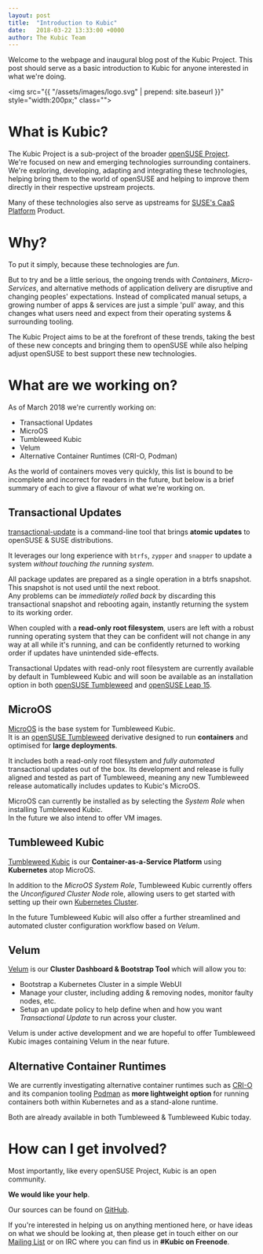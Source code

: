 ```yaml
---
layout: post
title:  "Introduction to Kubic"
date:   2018-03-22 13:33:00 +0000
author: The Kubic Team
---
```

Welcome to the webpage and inaugural blog post of the Kubic Project. This post should serve as a basic introduction to Kubic for anyone interested in what we're doing.

<img src="{{ "/assets/images/logo.svg" | prepend: site.baseurl }}" style="width:200px;" class="">

# What is Kubic?

The Kubic Project is a sub-project of the broader [openSUSE Project](https://www.opensuse.org).  
We're focused on new and emerging technologies surrounding containers. We're exploring, developing, adapting and integrating these technologies, helping bring them to the world of openSUSE and helping to improve them directly in their respective upstream projects.  

Many of these technologies also serve as upstreams for [SUSE's CaaS Platform](https://www.suse.com/products/caas-platform/) Product.

# Why?

To put it simply, because these technologies are *fun*.

But to try and be a little serious, the ongoing trends with _Containers_, _Micro-Services_, and alternative methods of application delivery are disruptive and changing peoples' expectations. Instead of complicated manual setups, a growing number of apps & services are just a simple 'pull' away, and this changes what users need and expect from their operating systems & surrounding tooling.

The Kubic Project aims to be at the forefront of these trends, taking the best of these new concepts and bringing them to openSUSE while also helping adjust openSUSE to best support these new technologies.

# What are we working on?

As of March 2018 we're currently working on:

 * Transactional Updates
 * MicroOS
 * Tumbleweed Kubic
 * Velum
 * Alternative Container Runtimes (CRI-O, Podman)
 
As the world of containers moves very quickly, this list is bound to be incomplete and incorrect for readers in the future, but below is a brief summary of each to give a flavour of what we're working on.

## Transactional Updates

[transactional-update](https://github.com/openSUSE/transactional-update) is a command-line tool that brings **atomic updates** to openSUSE & SUSE distributions.

It leverages our long experience with `btrfs`, `zypper` and `snapper` to update a system _without touching the running system_.

All package updates are prepared as a single operation in a btrfs snapshot. This snapshot is not used until the next reboot.  
Any problems can be _immediately rolled back_ by discarding this transactional snapshot and rebooting again, instantly returning the system to its working order.

When coupled with a **read-only root filesystem**, users are left with a robust running operating system that they can be confident will not change in any way at all while it's running, and can be confidently returned to working order if updates have unintended side-effects.

Transactional Updates with read-only root filesystem are currently available by default in Tumbleweed Kubic and will soon be available as an installation option in both [openSUSE Tumbleweed](https://en.opensuse.org/Portal:Tumbleweed) and [openSUSE Leap 15](https://en.opensuse.org/Portal:Leap).

## MicroOS

[MicroOS](https://en.opensuse.org/Kubic:MicroOS) is the base system for Tumbleweed Kubic.  
It is an [openSUSE Tumbleweed](https://en.opensuse.org/Portal:Tumbleweed) derivative designed to run **containers** and optimised for **large deployments**.  

It includes both a read-only root filesystem and _fully automated_ transactional updates out of the box. Its development and release is fully aligned and tested as part of Tumbleweed, meaning any new Tumbleweed release automatically includes updates to Kubic's MicroOS.

MicroOS can currently be installed as by selecting the _System Role_ when installing Tumbleweed Kubic.  
In the future we also intend to offer VM images.

## Tumbleweed Kubic

[Tumbleweed Kubic](http://download.opensuse.org/tumbleweed/iso/openSUSE-Tumbleweed-Kubic-DVD-x86_64-Current.iso) is our **Container-as-a-Service Platform** using **Kubernetes** atop MicroOS.

In addition to the _MicroOS System Role_, Tumbleweed Kubic currently offers the _Unconfigured Cluster Node_ role, allowing users to get started with setting up their own [Kubernetes Cluster](https://kubernetes.io/docs/getting-started-guides/scratch/#bootstrapping-the-cluster).

In the future Tumbleweed Kubic will also offer a further streamlined and automated cluster configuration workflow based on _Velum_.

## Velum

[Velum](https://github.com/kubic-project/velum) is our **Cluster Dashboard & Bootstrap Tool** which will allow you to:

 * Bootstrap a Kubernetes Cluster in a simple WebUI
 * Manage your cluster, including adding & removing nodes, monitor faulty nodes, etc.
 * Setup an update policy to help define when and how you want _Transactional Update_ to run across your cluster.

Velum is under active development and we are hopeful to offer Tumbleweed Kubic images containing Velum in the near future.

## Alternative Container Runtimes

We are currently investigating alternative container runtimes such as [CRI-O](http://cri-o.io/) and its companion tooling [Podman](https://github.com/projectatomic/libpod) as **more lightweight option** for running containers both within Kubernetes and as a stand-alone runtime.

Both are already available in both Tumbleweed & Tumbleweed Kubic today.

# How can I get involved?

Most importantly, like every openSUSE Project, Kubic is an open community.

**We would like your help**.

Our sources can be found on [GitHub](https://github.com/kubic-project).

If you're interested in helping us on anything mentioned here, or have ideas on what we should be looking at, then please get in touch either on our [Mailing List](https://lists.opensuse.org/opensuse-factory/) or on IRC where you can find us in **#Kubic on Freenode**.
